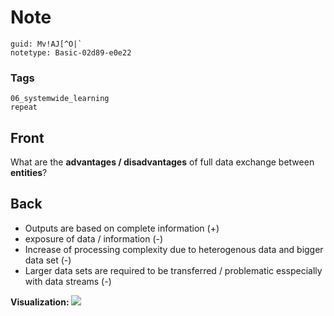 # Note
```
guid: Mv!AJ[^O|`
notetype: Basic-02d89-e0e22
```

### Tags
```
06_systemwide_learning
repeat
```

## Front
What are the <b>advantages / disadvantages</b> of full data exchange between <b>entities</b>?

## Back
<ul><li>Outputs are based on complete information (+)
</li><li>exposure of data / information (-)</li><li>Increase of processing complexity due to heterogenous data and bigger data set (-)</li><li>Larger data sets are required to be transferred / problematic esspecially with data streams (-)</li></ul><b>Visualization:
</b><img src="paste-31a38584868122e2158d132060624d4b731c659a.jpg">
